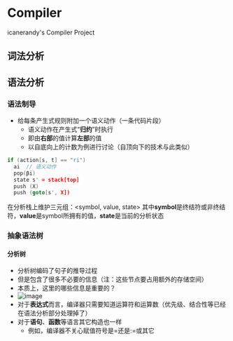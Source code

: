 # Compiler
icanerandy's Compiler Project

## 词法分析

## 语法分析
### 语法制导
- 给每条产生式规则附加一个语义动作（一条代码片段）
  - 语义动作在产生式“**归约**”时执行
  - 即由**右部**的值计算**左部**的值
  - 以自底向上的计数为例进行讨论（自顶向下的技术与此类似）
```cpp
if (action[s, t] == "ri")
  ai  // 语义动作
  pop(βi)
  state s' = stack[top]
  push (X)
  push (goto[s', X])
```
在分析栈上维护三元组：<symbol, value, state>
其中**symbol**是终结符或非终结符，**value**是symbol所拥有的值，**state**是当前的分析状态
### 抽象语法树
#### 分析树
- 分析树编码了句子的推导过程
- 但是包含了很多不必要的信息（注：这些节点要占用额外的存储空间）
- 本质上，这里的哪些信息是重要的？
- ![image](https://user-images.githubusercontent.com/97227323/234457726-8aee58e7-e0e8-4935-a3a4-89db7d076e50.png)
- 对于**表达式**而言，编译器只需要知道运算符和运算数（优先级、结合性等已经在语法分析部分处理掉了）
- 对于**语句**、**函数**等语言其它构造也一样
  - 例如，编译器不关心赋值符号是$=$还是$:=$或其它
